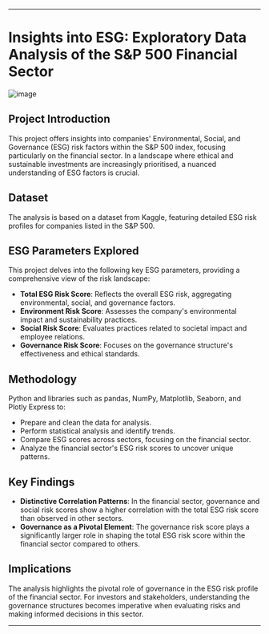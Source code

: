 
---

# Insights into ESG: Exploratory Data Analysis of the S&P 500 Financial Sector

![image](https://github.com/FredSabu/ESG_FinancialSector/assets/130511381/4d6e10da-1583-4a0a-9fb7-5cafcdd8b583)

## Project Introduction

This project offers insights into companies' Environmental, Social, and Governance (ESG) risk factors within the S&P 500 index, focusing particularly on the financial sector. In a landscape where ethical and sustainable investments are increasingly prioritised, a nuanced understanding of ESG factors is crucial. 

## Dataset

The analysis is based on a dataset from Kaggle, featuring detailed ESG risk profiles for companies listed in the S&P 500. 

## ESG Parameters Explored

This project delves into the following key ESG parameters, providing a comprehensive view of the risk landscape:

- **Total ESG Risk Score**: Reflects the overall ESG risk, aggregating environmental, social, and governance factors.
- **Environment Risk Score**: Assesses the company's environmental impact and sustainability practices.
- **Social Risk Score**: Evaluates practices related to societal impact and employee relations.
- **Governance Risk Score**: Focuses on the governance structure's effectiveness and ethical standards.

## Methodology

Python and libraries such as pandas, NumPy, Matplotlib, Seaborn, and Plotly Express to:

- Prepare and clean the data for analysis.
- Perform statistical analysis and identify trends.
- Compare ESG scores across sectors, focusing on the financial sector.
- Analyze the financial sector's ESG risk scores to uncover unique patterns.

## Key Findings

- **Distinctive Correlation Patterns**: In the financial sector, governance and social risk scores show a higher correlation with the total ESG risk score than observed in other sectors.
- **Governance as a Pivotal Element**: The governance risk score plays a significantly larger role in shaping the total ESG risk score within the financial sector compared to others.

## Implications

The analysis highlights the pivotal role of governance in the ESG risk profile of the financial sector. For investors and stakeholders, understanding the governance structures becomes imperative when evaluating risks and making informed decisions in this sector.

---


